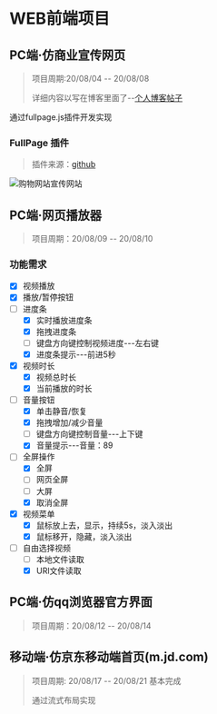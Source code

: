 # WEB前端项目

## PC端·仿商业宣传网页

> 项目周期:20/08/04 -- 20/08/08
>
> 详细内容以写在博客里面了--[个人博客帖子](https://alexss.ml/2020/08/08/web-qian-duan-xiang-mu-gou-wu-wang-zhan-xuan-chuan-wang-ye/)

通过fullpage.js插件开发实现

### FullPage 插件

> 插件来源：[github](https://github.com/alvarotrigo/fullPage.js)

![购物网站宣传网站](https://s1.ax1x.com/2020/08/08/aI1KVx.gif)

## PC端·网页播放器

> 项目周期：20/08/09 -- 20/08/10

### 功能需求

- [x] 视频播放
- [x] 播放/暂停按钮
- [ ] 进度条
  - [x] 实时播放进度条
  - [x] 拖拽进度条
  - [ ] 键盘方向键控制视频进度---左右键
  - [x] 进度条提示---前进5秒
- [x] 视频时长
  - [x] 视频总时长
  - [x] 当前播放的时长
- [ ] 音量按钮
  - [x] 单击静音/恢复
  - [x] 拖拽增加/减少音量
  - [ ] 键盘方向键控制音量---上下键
  - [x] 音量提示---音量：89
- [ ] 全屏操作
  - [x] 全屏
  - [ ] 网页全屏
  - [ ] 大屏
  - [x] 取消全屏
- [x] 视频菜单
  - [x] 鼠标放上去，显示，持续5s，淡入淡出
  - [x] 鼠标移开，隐藏，淡入淡出
- [ ] 自由选择视频
  - [ ] 本地文件读取
  - [x] URl文件读取

## PC端·仿qq浏览器官方界面

> 项目周期：20/08/12 -- 20/08/14

## 移动端·仿京东移动端首页(m.jd.com)

> 项目周期: 20/08/17 -- 20/08/21  基本完成
>
> 通过流式布局实现